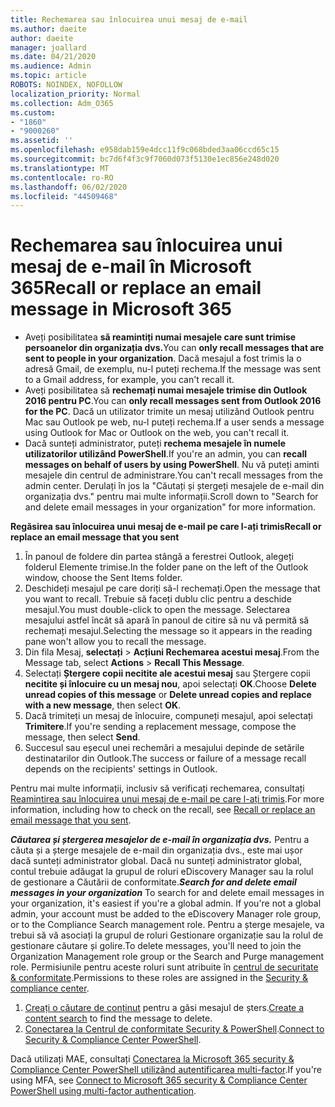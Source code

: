 ```yaml
---
title: Rechemarea sau înlocuirea unui mesaj de e-mail
ms.author: daeite
author: daeite
manager: joallard
ms.date: 04/21/2020
ms.audience: Admin
ms.topic: article
ROBOTS: NOINDEX, NOFOLLOW
localization_priority: Normal
ms.collection: Adm_O365
ms.custom:
- "1860"
- "9000260"
ms.assetid: ''
ms.openlocfilehash: e958dab159e4dcc11f9c068bded3aa06ccd65c15
ms.sourcegitcommit: bc7d6f4f3c9f7060d073f5130e1ec856e248d020
ms.translationtype: MT
ms.contentlocale: ro-RO
ms.lasthandoff: 06/02/2020
ms.locfileid: "44509468"
---
```

# <a name="recall-or-replace-an-email-message-in-microsoft-365"></a><span data-ttu-id="5ef97-102">Rechemarea sau înlocuirea unui mesaj de e-mail în Microsoft 365</span><span class="sxs-lookup"><span data-stu-id="5ef97-102">Recall or replace an email message in Microsoft 365</span></span>

- <span data-ttu-id="5ef97-103">Aveți posibilitatea **să reamintiți numai mesajele care sunt trimise persoanelor din organizația dvs.**</span><span class="sxs-lookup"><span data-stu-id="5ef97-103">You can **only recall messages that are sent to people in your organization**.</span></span> <span data-ttu-id="5ef97-104">Dacă mesajul a fost trimis la o adresă Gmail, de exemplu, nu-l puteți rechema.</span><span class="sxs-lookup"><span data-stu-id="5ef97-104">If the message was sent to a Gmail address, for example, you can't recall it.</span></span>
- <span data-ttu-id="5ef97-105">Aveți posibilitatea să **rechemați numai mesajele trimise din Outlook 2016 pentru PC**.</span><span class="sxs-lookup"><span data-stu-id="5ef97-105">You can **only recall messages sent from Outlook 2016 for the PC**.</span></span> <span data-ttu-id="5ef97-106">Dacă un utilizator trimite un mesaj utilizând Outlook pentru Mac sau Outlook pe web, nu-l puteți rechema.</span><span class="sxs-lookup"><span data-stu-id="5ef97-106">If a user sends a message using Outlook for Mac or Outlook on the web, you can't recall it.</span></span>
- <span data-ttu-id="5ef97-107">Dacă sunteți administrator, puteți **rechema mesajele în numele utilizatorilor utilizând PowerShell**.</span><span class="sxs-lookup"><span data-stu-id="5ef97-107">If you're an admin, you can **recall messages on behalf of users by using PowerShell**.</span></span> <span data-ttu-id="5ef97-108">Nu vă puteți aminti mesajele din centrul de administrare.</span><span class="sxs-lookup"><span data-stu-id="5ef97-108">You can't recall messages from the admin center.</span></span> <span data-ttu-id="5ef97-109">Derulați în jos la "Căutați și ștergeți mesajele de e-mail din organizația dvs." pentru mai multe informații.</span><span class="sxs-lookup"><span data-stu-id="5ef97-109">Scroll down to "Search for and delete email messages in your organization" for more information.</span></span>

<span data-ttu-id="5ef97-110">**Regăsirea sau înlocuirea unui mesaj de e-mail pe care l-ați trimis**</span><span class="sxs-lookup"><span data-stu-id="5ef97-110">**Recall or replace an email message that you sent**</span></span>

1. <span data-ttu-id="5ef97-111">În panoul de foldere din partea stângă a ferestrei Outlook, alegeți folderul Elemente trimise.</span><span class="sxs-lookup"><span data-stu-id="5ef97-111">In the folder pane on the left of the Outlook window, choose the Sent Items folder.</span></span>
2. <span data-ttu-id="5ef97-112">Deschideți mesajul pe care doriți să-l rechemați.</span><span class="sxs-lookup"><span data-stu-id="5ef97-112">Open the message that you want to recall.</span></span> <span data-ttu-id="5ef97-113">Trebuie să faceți dublu clic pentru a deschide mesajul.</span><span class="sxs-lookup"><span data-stu-id="5ef97-113">You must double-click to open the message.</span></span> <span data-ttu-id="5ef97-114">Selectarea mesajului astfel încât să apară în panoul de citire să nu vă permită să rechemați mesajul.</span><span class="sxs-lookup"><span data-stu-id="5ef97-114">Selecting the message so it appears in the reading pane won't allow you to recall the message.</span></span>
3. <span data-ttu-id="5ef97-115">Din fila Mesaj, **selectați**  >  **Acțiuni Rechemarea acestui mesaj**.</span><span class="sxs-lookup"><span data-stu-id="5ef97-115">From the Message tab, select **Actions** > **Recall This Message**.</span></span>
4. <span data-ttu-id="5ef97-116">Selectați **Ștergere copii necitite ale acestui mesaj** sau Ștergere copii **necitite și înlocuire cu un mesaj nou**, apoi selectați **OK**.</span><span class="sxs-lookup"><span data-stu-id="5ef97-116">Choose **Delete unread copies of this message** or **Delete unread copies and replace with a new message**, then select **OK**.</span></span>
5. <span data-ttu-id="5ef97-117">Dacă trimiteți un mesaj de înlocuire, compuneți mesajul, apoi selectați **Trimitere**.</span><span class="sxs-lookup"><span data-stu-id="5ef97-117">If you're sending a replacement message, compose the message, then select **Send**.</span></span>
6. <span data-ttu-id="5ef97-118">Succesul sau eșecul unei rechemări a mesajului depinde de setările destinatarilor din Outlook.</span><span class="sxs-lookup"><span data-stu-id="5ef97-118">The success or failure of a message recall depends on the recipients' settings in Outlook.</span></span>

<span data-ttu-id="5ef97-119">Pentru mai multe informații, inclusiv să verificați rechemarea, consultați [Reamintirea sau înlocuirea unui mesaj de e-mail pe care l-ați trimis](https://support.office.com/article/35027f88-d655-4554-b4f8-6c0729a723a0).</span><span class="sxs-lookup"><span data-stu-id="5ef97-119">For more information, including how to check on the recall, see [Recall or replace an email message that you sent](https://support.office.com/article/35027f88-d655-4554-b4f8-6c0729a723a0).</span></span>

<span data-ttu-id="5ef97-120">***Căutarea și ștergerea mesajelor de e-mail în organizația dvs.*** Pentru a căuta și a șterge mesajele de e-mail din organizația dvs., este mai ușor dacă sunteți administrator global. Dacă nu sunteți administrator global, contul trebuie adăugat la grupul de roluri eDiscovery Manager sau la rolul de gestionare a Căutării de conformitate.</span><span class="sxs-lookup"><span data-stu-id="5ef97-120">***Search for and delete email messages in your organization*** To search for and delete email messages in your organization, it's easiest if you're a global admin. If you're not a global admin, your account must be added to the eDiscovery Manager role group, or to the Compliance Search management role.</span></span> <span data-ttu-id="5ef97-121">Pentru a șterge mesajele, va trebui să vă asociați la grupul de roluri Gestionare organizație sau la rolul de gestionare căutare și golire.</span><span class="sxs-lookup"><span data-stu-id="5ef97-121">To delete messages, you'll need to join the Organization Management role group or the Search and Purge management role.</span></span> <span data-ttu-id="5ef97-122">Permisiunile pentru aceste roluri sunt atribuite în [centrul de securitate & conformitate](https://protection.office.com/).</span><span class="sxs-lookup"><span data-stu-id="5ef97-122">Permissions to these roles are assigned in the [Security & compliance center](https://protection.office.com/).</span></span>

1. <span data-ttu-id="5ef97-123">[Creați o căutare de conținut](https://docs.microsoft.com/microsoft-365/compliance/content-search) pentru a găsi mesajul de șters.</span><span class="sxs-lookup"><span data-stu-id="5ef97-123">[Create a content search](https://docs.microsoft.com/microsoft-365/compliance/content-search) to find the message to delete.</span></span>
2. <span data-ttu-id="5ef97-124">[Conectarea la Centrul de conformitate Security & PowerShell](https://docs.microsoft.com/powershell/exchange/office-365-scc/connect-to-scc-powershell/connect-to-scc-powershell?view=exchange-ps).</span><span class="sxs-lookup"><span data-stu-id="5ef97-124">[Connect to Security & Compliance Center PowerShell](https://docs.microsoft.com/powershell/exchange/office-365-scc/connect-to-scc-powershell/connect-to-scc-powershell?view=exchange-ps).</span></span> 

<span data-ttu-id="5ef97-125">Dacă utilizați MAE, consultați [Conectarea la Microsoft 365 security & Compliance Center PowerShell utilizând autentificarea multi-factor](https://docs.microsoft.com/powershell/exchange/office-365-scc/connect-to-scc-powershell/mfa-connect-to-scc-powershell?view=exchange-ps).</span><span class="sxs-lookup"><span data-stu-id="5ef97-125">If you're using MFA, see [Connect to Microsoft 365 security & Compliance Center PowerShell using multi-factor authentication](https://docs.microsoft.com/powershell/exchange/office-365-scc/connect-to-scc-powershell/mfa-connect-to-scc-powershell?view=exchange-ps).</span></span> 
